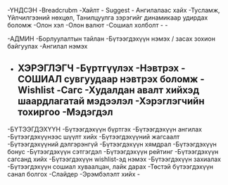 -ҮНДСЭН
	-Breadcrubm
	-Хайлт - Suggest - Ангилалаас хайх
	-Тусламж, Үйлчилгээний нөхцөл, Танилцуулга зэрэгийг динамикаар удирдах боломж
	-Олон хэл
	-Олон валют
	-Сошиал холболт
	-
	-

-АДМИН
	-Борлуулалтын тайлан
	-Бүтээгдэхүүн нэмэх / засах зохион байгуулах
	-Ангилал нэмэх
	
- ХЭРЭГЛЭГЧ
	-Бүртгүүлэх
	-Нэвтрэх - СОШИАЛ сувгуудаар нэвтрэх боломж
	-Wishlist 
	-Сагс
	-Худалдан авалт хийхэд шаардлагатай мэдээлэл
	-Хэрэглэгчийн тохиргоо 
	-Мэдэгдэл
	-

-БҮТЭЭГДЭХҮҮН
	-Бүтээгдэхүүн бүртгэх
	-Бүтээгдэхүүн ангилах
	-Бүтээгдэхүүнээс шүүлт хийх
	-Бүтээгдэхүүний жагсаалт
	-Бүтээгдэхүүний дэлгэрэнгүй
	-Бүтээгдэхүүн хямдрал
	-Бүтээгдэхүүн бонус
	-Бүтээгдэхүүн сэтгэгдэл
	-Бүтээгдэхүүн рейтинг 
	-Бүтээгдэхүүн сагсанд хийх
	-Бүтээгдэхүүн wishlist-эд нэмэх
	-Бүтээгдэхүүн захиалах
	-Бүтээгдэхүүн сошиал хуваалцан, лайк дарах
	-Төстэй бүтээгдэхүүн санал болгох
	-Слайдер
	-Эрэмбэлэлт хийх
	-